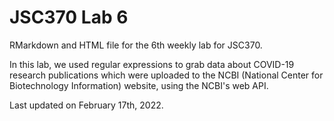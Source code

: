 # JSC370 Lab 6

RMarkdown and HTML file for the 6th weekly lab for JSC370. 

In this lab, we used regular expressions to grab data about COVID-19 research publications which were uploaded to the NCBI (National Center for Biotechnology Information) website, using the NCBI's web API.

Last updated on February 17th, 2022.